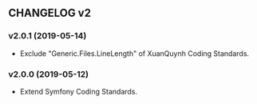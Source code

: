 ## CHANGELOG v2

### v2.0.1 (2019-05-14)

  * Exclude "Generic.Files.LineLength" of XuanQuynh Coding Standards.

### v2.0.0 (2019-05-12)

  * Extend Symfony Coding Standards.
